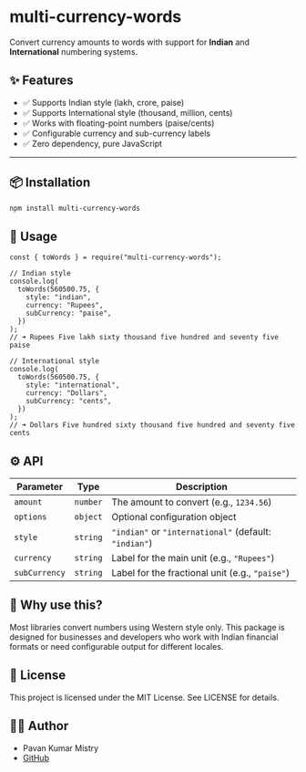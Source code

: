 # multi-currency-words

Convert currency amounts to words with support for **Indian** and **International** numbering systems.

## ✨ Features

- ✅ Supports Indian style (lakh, crore, paise)
- ✅ Supports International style (thousand, million, cents)
- ✅ Works with floating-point numbers (paise/cents)
- ✅ Configurable currency and sub-currency labels
- ✅ Zero dependency, pure JavaScript

---

## 📦 Installation

```bash
npm install multi-currency-words
```

## 🚀 Usage

```
const { toWords } = require("multi-currency-words");

// Indian style
console.log(
  toWords(560500.75, {
    style: "indian",
    currency: "Rupees",
    subCurrency: "paise",
  })
);
// ➜ Rupees Five lakh sixty thousand five hundred and seventy five paise

// International style
console.log(
  toWords(560500.75, {
    style: "international",
    currency: "Dollars",
    subCurrency: "cents",
  })
);
// ➜ Dollars Five hundred sixty thousand five hundred and seventy five cents

```

## ⚙️ API

| Parameter     | Type     | Description                                           |
| ------------- | -------- | ----------------------------------------------------- |
| `amount`      | `number` | The amount to convert (e.g., `1234.56`)               |
| `options`     | `object` | Optional configuration object                         |
| `style`       | `string` | `"indian"` or `"international"` (default: `"indian"`) |
| `currency`    | `string` | Label for the main unit (e.g., `"Rupees"`)            |
| `subCurrency` | `string` | Label for the fractional unit (e.g., `"paise"`)       |

## 🧠 Why use this?

Most libraries convert numbers using Western style only. This package is designed for businesses and developers who work with Indian financial formats or need configurable output for different locales.

## 📄 License

This project is licensed under the MIT License. See LICENSE for details.

## 🧑‍💻 Author

- Pavan Kumar Mistry
- [GitHub](https://github.com/mistrypavankumar)
